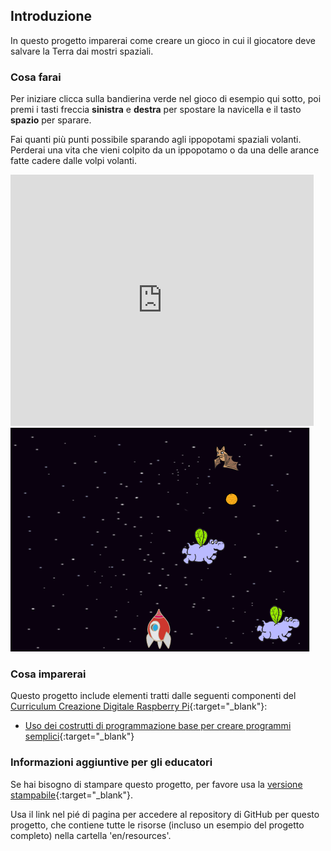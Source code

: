 ## Introduzione

In questo progetto imparerai come creare un gioco in cui il giocatore deve salvare la Terra dai mostri spaziali.

### Cosa farai

Per iniziare clicca sulla bandierina verde nel gioco di esempio qui sotto, poi premi i tasti freccia **sinistra** e **destra** per spostare la navicella e il tasto **spazio** per sparare.

Fai quanti più punti possibile sparando agli ippopotami spaziali volanti. Perderai una vita che vieni colpito da un ippopotamo o da una delle arance fatte cadere dalle volpi volanti.

<div class="scratch-preview">
  <iframe allowtransparency="true" width="485" height="402" src="https://scratch.mit.edu/projects/embed/46018140/?autostart=false" frameborder="0"></iframe>
  <img src="images/invaders-final.png">
</div>

### Cosa imparerai

Questo progetto include elementi tratti dalle seguenti componenti del [Curriculum Creazione Digitale Raspberry Pi](http://rpf.io/curriculum){:target="_blank"}:

+ [Uso dei costrutti di programmazione base per creare programmi semplici](https://www.raspberrypi.org/curriculum/programming/creator){:target="_blank"}

### Informazioni aggiuntive per gli educatori

Se hai bisogno di stampare questo progetto, per favore usa la [versione stampabile](https://projects.raspberrypi.org/en/projects/clone-wars/print){:target="_blank"}.

Usa il link nel pié di pagina per accedere al repository di GitHub per questo progetto, che contiene tutte le risorse (incluso un esempio del progetto completo) nella cartella 'en/resources'.